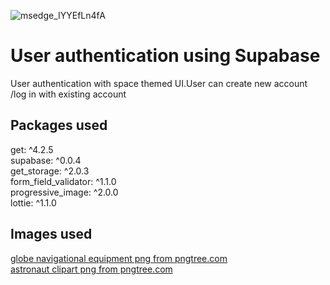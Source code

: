 ![msedge_IYYEfLn4fA](https://user-images.githubusercontent.com/64468853/129337025-3d49d8df-2ce6-4925-a3e3-ce10826a2a86.png)
# User authentication using Supabase 

User authentication with space themed UI.User can create new account /log in with existing account<br>

## Packages used
get: ^4.2.5 <br>
supabase: ^0.0.4 <br>
get_storage: ^2.0.3 <br>
form_field_validator: ^1.1.0 <br>
progressive_image: ^2.0.0 <br>
lottie: ^1.1.0 <br>

## Images used <br>
<a href='https://pngtree.com/so/globe-navigational-equipment'>globe navigational equipment png from pngtree.com</a><br>
<a href='https://pngtree.com/so/astronaut-clipart'>astronaut clipart png from pngtree.com</a><br>


